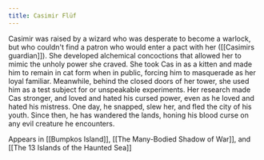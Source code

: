 ```yaml
---
title: Casimir Flüf
---
```


Casimir was raised by a wizard who was desperate to become a warlock, but who couldn't find a patron who would enter a pact with her ([[Casimirs guardian]]). She developed alchemical concoctions that allowed her to mimic the unholy power she craved. She took Cas in as a kitten and made him to remain in cat form when in public, forcing him to masquerade as her loyal familiar. Meanwhile, behind the closed doors of her tower, she used him as a test subject for or unspeakable experiments. Her research made Cas stronger, and loved and hated his cursed power, even as he loved and hated his mistress. One day, he snapped, slew her, and fled the city of his youth. Since then, he has wandered the lands, honing his blood curse on any evil creature he encounters.

Appears in [[Bumpkos Island]], [[The Many-Bodied Shadow of War]], and [[The 13 Islands of the Haunted Sea]]